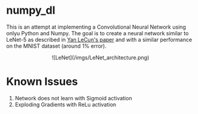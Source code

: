 # numpy_dl

This is an attempt at implementing a Convolutional Neural Network using onlyu Python and Numpy. The goal is to create a neural network similar to LeNet-5 as described in [Yan LeCun's paper](http://vision.stanford.edu/cs598_spring07/papers/Lecun98.pdf) and with a similar performance on the MNIST dataset (around 1% error).

<p align="center">
![LeNet](/imgs/LeNet_architecture.png)
</p>

# Known Issues

1. Network does not learn with Sigmoid activation
2. Exploding Gradients with ReLu activation

